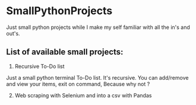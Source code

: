# SmallPythonProjects
Just small python projects while I make my self familiar with all the in's and out's.

## List of available small projects:

1) Recursive To-Do list

 Just a small python terminal To-Do list.
 It's recursive.
 You can add/remove and view your items, exit on command,
 Because why not ? 
 
 2) Web scraping with Selenium and into a csv with Pandas
 
 

